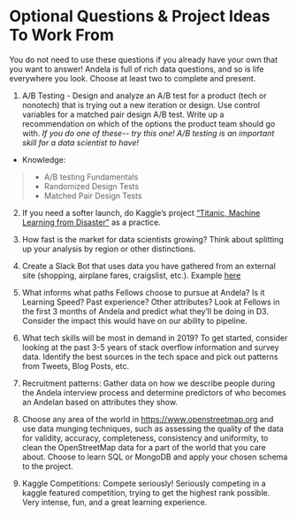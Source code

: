 # Optional Questions & Project Ideas To Work From
You do not need to use these questions if you already have your own that you want to answer! Andela is full of rich data questions, and so is life everywhere you look. Choose at least two to complete and present. 
 
1. A/B Testing - Design and analyze an A/B test for a product (tech or nonotech) that is trying out a new iteration or design. Use control variables for a matched pair design A/B test. Write up a recommendation on which of the options the product team should go with. 
_If you do one of these-- try this one! A/B testing is an important skill for a data scientist to have!_
- Knowledge: 
> - A/B testing Fundamentals
> - Randomized Design Tests
> - Matched Pair Design Tests



2. If you need a softer launch, do Kaggle’s project [“Titanic, Machine Learning from Disaster”](https://www.kaggle.com/c/titanic) as a practice.


3. How fast is the market for data scientists growing? Think about splitting up your analysis by region or other distinctions. 


4. Create a Slack Bot that uses data you have gathered from an external site (shopping, airplane fares, craigslist, etc.). Example [here](https://www.dataquest.io/blog/apartment-finding-slackbot/)


5. What informs what paths Fellows choose to pursue at Andela? Is it Learning Speed? Past experience? Other attributes? Look at Fellows in the first 3 months of Andela and predict what they’ll be doing in D3. Consider the impact this would have on our ability to pipeline. 


6. What tech skills will be most in demand in 2019? To get started, consider looking at the past 3-5 years of stack overflow information and survey data. Identify the best sources in the tech space and pick out patterns from Tweets, Blog Posts, etc.


7. Recruitment patterns: Gather data on how we describe people during the Andela interview process and determine predictors of who becomes an Andelan based on attributes they show. 


8. Choose any area of the world in https://www.openstreetmap.org and use data munging techniques, such as assessing the quality of the data for validity, accuracy, completeness, consistency and uniformity, to clean the OpenStreetMap data for a part of the world that you care about. Choose to learn SQL or MongoDB and apply your chosen schema to the project.


9. Kaggle Competitions: Compete seriously! Seriously competing in a kaggle featured competition, trying to get the highest rank possible. Very intense, fun, and a great learning experience.
